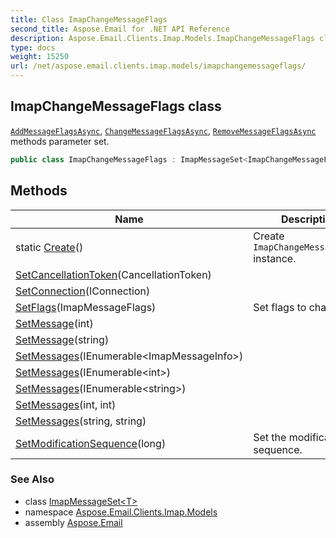 ```yaml
---
title: Class ImapChangeMessageFlags
second_title: Aspose.Email for .NET API Reference
description: Aspose.Email.Clients.Imap.Models.ImapChangeMessageFlags class. AddMessageFlagsAsync ChangeMessageFlagsAsync RemoveMessageFlagsAsync methods parameter set
type: docs
weight: 15250
url: /net/aspose.email.clients.imap.models/imapchangemessageflags/
---
```

## ImapChangeMessageFlags class

[`AddMessageFlagsAsync`](../../aspose.email.clients.imap/iasyncimapclient/addmessageflagsasync/), [`ChangeMessageFlagsAsync`](../../aspose.email.clients.imap/iasyncimapclient/changemessageflagsasync/), [`RemoveMessageFlagsAsync`](../../aspose.email.clients.imap/iasyncimapclient/removemessageflagsasync/) methods parameter set.

```csharp
public class ImapChangeMessageFlags : ImapMessageSet<ImapChangeMessageFlags>
```

## Methods

| Name | Description |
| --- | --- |
| static [Create](../../aspose.email.clients.imap.models/imapchangemessageflags/create/)() | Create `ImapChangeMessageFlags` instance. |
| [SetCancellationToken](../../aspose.email.clients.imap.models/imapmethodparametersgeneral-1/setcancellationtoken/)(CancellationToken) |  |
| [SetConnection](../../aspose.email.clients.imap.models/imapmethodparametersgeneral-1/setconnection/)(IConnection) |  |
| [SetFlags](../../aspose.email.clients.imap.models/imapchangemessageflags/setflags/)(ImapMessageFlags) | Set flags to change. |
| [SetMessage](../../aspose.email.clients.imap.models/imapmessageset-1/setmessage/)(int) |  |
| [SetMessage](../../aspose.email.clients.imap.models/imapmessageset-1/setmessage/)(string) |  |
| [SetMessages](../../aspose.email.clients.imap.models/imapmessageset-1/setmessages/)(IEnumerable&lt;ImapMessageInfo&gt;) |  |
| [SetMessages](../../aspose.email.clients.imap.models/imapmessageset-1/setmessages/)(IEnumerable&lt;int&gt;) |  |
| [SetMessages](../../aspose.email.clients.imap.models/imapmessageset-1/setmessages/)(IEnumerable&lt;string&gt;) |  |
| [SetMessages](../../aspose.email.clients.imap.models/imapmessageset-1/setmessages/)(int, int) |  |
| [SetMessages](../../aspose.email.clients.imap.models/imapmessageset-1/setmessages/)(string, string) |  |
| [SetModificationSequence](../../aspose.email.clients.imap.models/imapchangemessageflags/setmodificationsequence/)(long) | Set the modification sequence. |

### See Also

* class [ImapMessageSet&lt;T&gt;](../imapmessageset-1/)
* namespace [Aspose.Email.Clients.Imap.Models](../../aspose.email.clients.imap.models/)
* assembly [Aspose.Email](../../)


